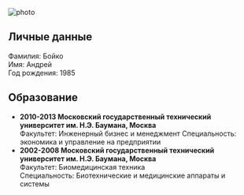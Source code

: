 ![photo](https://i.ibb.co/hKrrRtB/Boiko-Andrew.jpg)
## Личные данные  
Фамилия: Бойко  
Имя: Андрей  
Год рождения: 1985  
## Образование  
- **2010-2013 Московский государственный технический университет им. Н.Э. Баумана, Москва**  
Факультет: Инженерный бизнес и менеджмент
Специальность: экономика и управление на предприятии
- **2002-2008 Московский государственный технический университет им. Н.Э. Баумана, Москва**  
Факультет: Биомедицинская техника  
Специальность: Биотехнические и медицинские аппараты и системы  